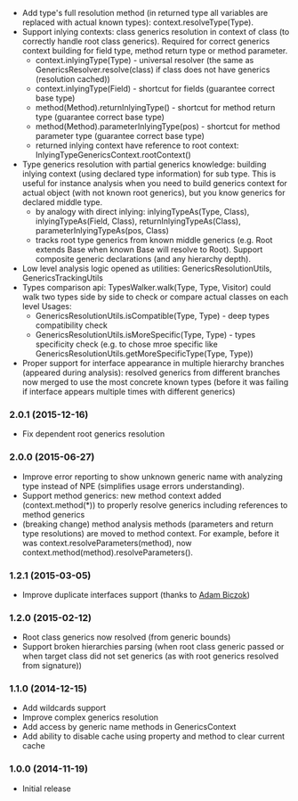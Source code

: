 * Add type's full resolution method (in returned type all variables are replaced with actual known types): context.resolveType(Type). 
* Support inlying contexts: class generics resolution in context of class (to correctly handle root class generics).
    Required for correct generics context building for field type, method return type or method parameter.      
    - context.inlyingType(Type) - universal resolver (the same as GenericsResolver.resolve(class) if class does not have generics (resolution cached))
    - context.inlyingType(Field) - shortcut for fields (guarantee correct base type)
    - method(Method).returnInlyingType() - shortcut for method return type (guarantee correct base type)
    - method(Method).parameterInlyingType(pos) - shortcut for method parameter type (guarantee correct base type)
    - returned inlying context have reference to root context: InlyingTypeGenericsContext.rootContext()
* Type generics resolution with partial generics knowledge: building inlying context (using declared type information) for sub type.
    This is useful for instance analysis when you need to build generics context for actual object (with not known root generics), 
    but you know generics for declared middle type.
    - by analogy with direct inlying: inlyingTypeAs(Type, Class), inlyingTypeAs(Field, Class), returnInlyingTypeAs(Class), parameterInlyingTypeAs(pos, Class)
    - tracks root type generics from known middle generics (e.g. Root<T> extends Base<T> when known Base<String> will resolve to Root<String>).
       Support composite generic declarations (and any hierarchy depth). 
* Low level analysis logic opened as utilities: GenericsResolutionUtils, GenericsTrackingUtils
* Types comparison api: TypesWalker.walk(Type, Type, Visitor) could walk two types side by side to check or compare actual classes on each level
    Usages:
    - GenericsResolutionUtils.isCompatible(Type, Type) - deep types compatibility check
    - GenericsResolutionUtils.isMoreSpecific(Type, Type) - types specificity check (e.g. to chose mroe specific like GenericsResolutionUtils.getMoreSpecificType(Type, Type))  
* Proper support for interface appearance in multiple hierarchy branches (appeared during analysis): 
    resolved generics from different branches now merged to use the most concrete known types
    (before it was failing if interface appears multiple times with different generics)              

### 2.0.1 (2015-12-16)
* Fix dependent root generics resolution

### 2.0.0 (2015-06-27)
* Improve error reporting to show unknown generic name with analyzing type instead of NPE (simplifies usage errors understanding).
* Support method generics: new method context added (context.method(*)) to properly resolve generics including references to method generics
* (breaking change) method analysis methods (parameters and return type resolutions) are moved to method context. 
For example, before it was context.resolveParameters(method), now context.method(method).resolveParameters(). 

### 1.2.1 (2015-03-05)
* Improve duplicate interfaces support (thanks to [Adam Biczok](https://github.com/malary))

### 1.2.0 (2015-02-12)
* Root class generics now resolved (from generic bounds)
* Support broken hierarchies parsing (when root class generic passed or when target class did not set generics (as with root generics resolved from signature))

### 1.1.0 (2014-12-15)
* Add wildcards support
* Improve complex generics resolution
* Add access by generic name methods in GenericsContext
* Add ability to disable cache using property and method to clear current cache

### 1.0.0 (2014-11-19)
* Initial release